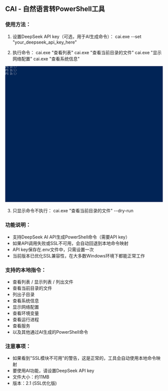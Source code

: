 ## CAI - 自然语言转PowerShell工具

### 使用方法：
1. 设置DeepSeek API key（可选，用于AI生成命令）：
   cai.exe --set "your_deepseek_api_key_here"

2. 执行命令：
   cai.exe "查看列表"
   cai.exe "查看当前目录的文件"
   cai.exe "显示网络配置"
   cai.exe "查看系统信息"

![](./doc/img/use.gif)

3. 只显示命令不执行：
   cai.exe "查看当前目录的文件" --dry-run

### 功能说明：
- 支持DeepSeek AI API生成PowerShell命令（需要API key）
- 如果API调用失败或SSL不可用，会自动回退到本地命令映射
- API key保存在.env文件中，只需设置一次
- 当前版本已优化SSL兼容性，在大多数Windows环境下都能正常工作

### 支持的本地指令：
- 查看列表 / 显示列表 / 列出文件
- 查看当前目录的文件
- 列出子目录
- 查看系统信息
- 显示网络配置
- 查看环境变量
- 查看运行进程
- 查看服务
- 以及其他通过AI生成的PowerShell命令

### 注意事项：
- 如果看到"SSL模块不可用"的警告，这是正常的，工具会自动使用本地命令映射
- 要使用AI功能，请设置DeepSeek API key
- 文件大小：约11MB
- 版本：2.1 (SSL优化版)
